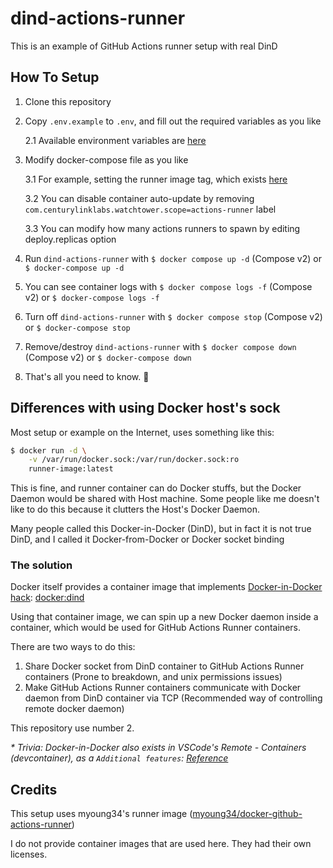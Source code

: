 # dind-actions-runner
This is an example of GitHub Actions runner setup with real DinD

## How To Setup

1. Clone this repository

2. Copy `.env.example` to `.env`, and fill out the required variables as you like

    2.1 Available environment variables are [here](https://github.com/myoung34/docker-github-actions-runner#environment-variables)

3. Modify docker-compose file as you like

    3.1 For example, setting the runner image tag, which exists [here](https://github.com/myoung34/docker-github-actions-runner#docker-artifacts)

    3.2 You can disable container auto-update by removing `com.centurylinklabs.watchtower.scope=actions-runner` label

    3.3 You can modify how many actions runners to spawn by editing deploy.replicas option

4. Run `dind-actions-runner` with `$ docker compose up -d` (Compose v2) or `$ docker-compose up -d`
5. You can see container logs with `$ docker compose logs -f` (Compose v2) or `$ docker-compose logs -f`
6. Turn off `dind-actions-runner` with `$ docker compose stop` (Compose v2) or `$ docker-compose stop`
7. Remove/destroy `dind-actions-runner` with `$ docker compose down` (Compose v2) or `$ docker-compose down`
8. That's all you need to know. 🎉

## Differences with using Docker host's sock

Most setup or example on the Internet, uses something like this:
```sh
$ docker run -d \
    -v /var/run/docker.sock:/var/run/docker.sock:ro
    runner-image:latest
```

This is fine, and runner container can do Docker stuffs, but the Docker Daemon would be shared with Host machine. Some people like me doesn't like to do this because it clutters the Host's Docker Daemon.

Many people called this Docker-in-Docker (DinD), but in fact it is not true DinD, and I called it Docker-from-Docker or Docker socket binding

### The solution

Docker itself provides a container image that implements [Docker-in-Docker hack](https://github.com/moby/moby/blob/master/hack/dind): [docker:dind](https://hub.docker.com/_/docker)

Using that container image, we can spin up a new Docker daemon inside a container, which would be used for GitHub Actions Runner containers.

There are two ways to do this:
1. Share Docker socket from DinD container to GitHub Actions Runner containers (Prone to breakdown, and unix permissions issues)
2. Make GitHub Actions Runner containers communicate with Docker daemon from DinD container via TCP (Recommended way of controlling remote docker daemon)

This repository use number 2.

_* Trivia: Docker-in-Docker also exists in VSCode's Remote - Containers (devcontainer), as a `Additional features`: [Reference](https://github.com/microsoft/vscode-dev-containers/tree/main/containers/docker-in-docker)_

## Credits

This setup uses myoung34's runner image ([myoung34/docker-github-actions-runner](https://github.com/myoung34/docker-github-actions-runner))

I do not provide container images that are used here. They had their own licenses.